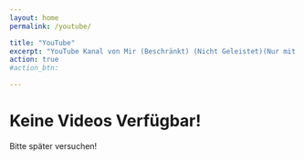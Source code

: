 ```yaml
---
layout: home
permalink: /youtube/

title: "YouTube"
excerpt: "YouTube Kanal von Mir (Beschränkt) (Nicht Geleistet)(Nur mit Link verfügbar)"
action: true
#action_btn:

---
```

# Keine Videos Verfügbar!
Bitte später versuchen!
